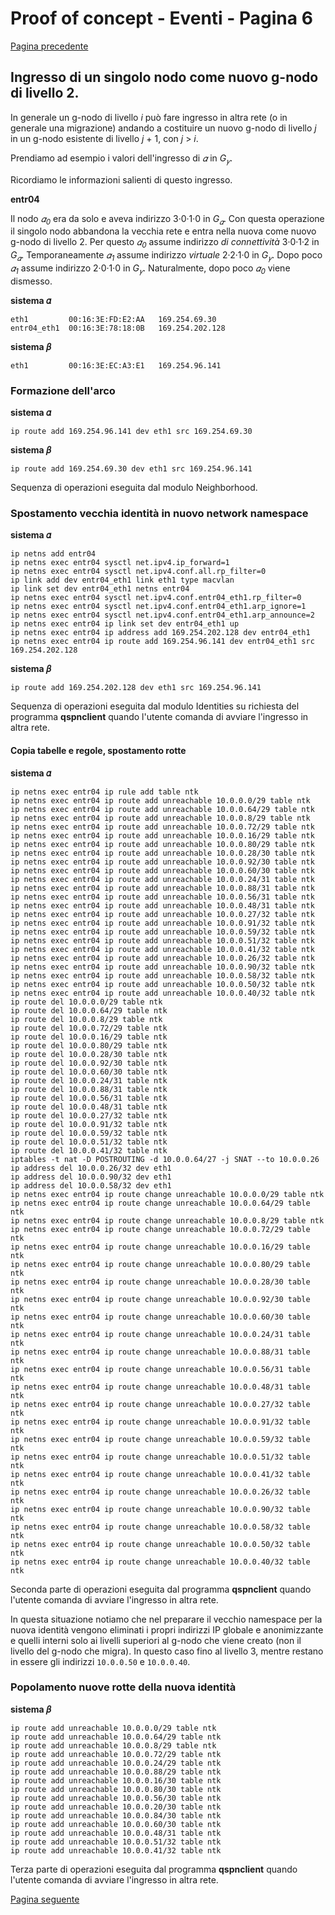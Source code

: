 # Proof of concept - Eventi - Pagina 6

[Pagina precedente](Eventi5.md)

## Ingresso di un singolo nodo come nuovo g-nodo di livello 2.

In generale un g-nodo di livello *i* può fare ingresso in altra rete (o in generale una migrazione) 
andando a costituire un nuovo g-nodo di livello *j* in un g-nodo esistente di livello *j* + 1, con *j* > *i*.

Prendiamo ad esempio i valori dell'ingresso di *𝛼* in *G<sub>𝛾</sub>*.

Ricordiamo le informazioni salienti di questo ingresso.

**entr04**

Il nodo *𝛼<sub>0</sub>* era da solo e aveva indirizzo 3·0·1·0 in *G<sub>𝛼</sub>*. Con questa operazione
il singolo nodo abbandona la vecchia rete e entra nella nuova come nuovo g-nodo di livello 2. Per questo
*𝛼<sub>0</sub>* assume indirizzo *di connettività* 3·0·1·2 in *G<sub>𝛼</sub>*. Temporaneamente
*𝛼<sub>1</sub>* assume indirizzo *virtuale* 2·2·1·0 in *G<sub>𝛾</sub>*. Dopo poco *𝛼<sub>1</sub>* assume
indirizzo 2·0·1·0 in *G<sub>𝛾</sub>*. Naturalmente, dopo poco *𝛼<sub>0</sub>* viene dismesso.

**sistema 𝛼**
```
eth1         00:16:3E:FD:E2:AA   169.254.69.30
entr04_eth1  00:16:3E:78:18:0B   169.254.202.128
```

**sistema 𝛽**
```
eth1         00:16:3E:EC:A3:E1   169.254.96.141
```

### Formazione dell'arco

**sistema 𝛼**
```
ip route add 169.254.96.141 dev eth1 src 169.254.69.30
```

**sistema 𝛽**
```
ip route add 169.254.69.30 dev eth1 src 169.254.96.141
```

Sequenza di operazioni eseguita dal modulo Neighborhood.

### Spostamento vecchia identità in nuovo network namespace

**sistema 𝛼**
```
ip netns add entr04
ip netns exec entr04 sysctl net.ipv4.ip_forward=1
ip netns exec entr04 sysctl net.ipv4.conf.all.rp_filter=0
ip link add dev entr04_eth1 link eth1 type macvlan
ip link set dev entr04_eth1 netns entr04
ip netns exec entr04 sysctl net.ipv4.conf.entr04_eth1.rp_filter=0
ip netns exec entr04 sysctl net.ipv4.conf.entr04_eth1.arp_ignore=1
ip netns exec entr04 sysctl net.ipv4.conf.entr04_eth1.arp_announce=2
ip netns exec entr04 ip link set dev entr04_eth1 up
ip netns exec entr04 ip address add 169.254.202.128 dev entr04_eth1
ip netns exec entr04 ip route add 169.254.96.141 dev entr04_eth1 src 169.254.202.128
```

**sistema 𝛽**
```
ip route add 169.254.202.128 dev eth1 src 169.254.96.141
```

Sequenza di operazioni eseguita dal modulo Identities su richiesta del programma **qspnclient** quando
l'utente comanda di avviare l'ingresso in altra rete.

#### Copia tabelle e regole, spostamento rotte

**sistema 𝛼**
```
ip netns exec entr04 ip rule add table ntk
ip netns exec entr04 ip route add unreachable 10.0.0.0/29 table ntk
ip netns exec entr04 ip route add unreachable 10.0.0.64/29 table ntk
ip netns exec entr04 ip route add unreachable 10.0.0.8/29 table ntk
ip netns exec entr04 ip route add unreachable 10.0.0.72/29 table ntk
ip netns exec entr04 ip route add unreachable 10.0.0.16/29 table ntk
ip netns exec entr04 ip route add unreachable 10.0.0.80/29 table ntk
ip netns exec entr04 ip route add unreachable 10.0.0.28/30 table ntk
ip netns exec entr04 ip route add unreachable 10.0.0.92/30 table ntk
ip netns exec entr04 ip route add unreachable 10.0.0.60/30 table ntk
ip netns exec entr04 ip route add unreachable 10.0.0.24/31 table ntk
ip netns exec entr04 ip route add unreachable 10.0.0.88/31 table ntk
ip netns exec entr04 ip route add unreachable 10.0.0.56/31 table ntk
ip netns exec entr04 ip route add unreachable 10.0.0.48/31 table ntk
ip netns exec entr04 ip route add unreachable 10.0.0.27/32 table ntk
ip netns exec entr04 ip route add unreachable 10.0.0.91/32 table ntk
ip netns exec entr04 ip route add unreachable 10.0.0.59/32 table ntk
ip netns exec entr04 ip route add unreachable 10.0.0.51/32 table ntk
ip netns exec entr04 ip route add unreachable 10.0.0.41/32 table ntk
ip netns exec entr04 ip route add unreachable 10.0.0.26/32 table ntk
ip netns exec entr04 ip route add unreachable 10.0.0.90/32 table ntk
ip netns exec entr04 ip route add unreachable 10.0.0.58/32 table ntk
ip netns exec entr04 ip route add unreachable 10.0.0.50/32 table ntk
ip netns exec entr04 ip route add unreachable 10.0.0.40/32 table ntk
ip route del 10.0.0.0/29 table ntk
ip route del 10.0.0.64/29 table ntk
ip route del 10.0.0.8/29 table ntk
ip route del 10.0.0.72/29 table ntk
ip route del 10.0.0.16/29 table ntk
ip route del 10.0.0.80/29 table ntk
ip route del 10.0.0.28/30 table ntk
ip route del 10.0.0.92/30 table ntk
ip route del 10.0.0.60/30 table ntk
ip route del 10.0.0.24/31 table ntk
ip route del 10.0.0.88/31 table ntk
ip route del 10.0.0.56/31 table ntk
ip route del 10.0.0.48/31 table ntk
ip route del 10.0.0.27/32 table ntk
ip route del 10.0.0.91/32 table ntk
ip route del 10.0.0.59/32 table ntk
ip route del 10.0.0.51/32 table ntk
ip route del 10.0.0.41/32 table ntk
iptables -t nat -D POSTROUTING -d 10.0.0.64/27 -j SNAT --to 10.0.0.26
ip address del 10.0.0.26/32 dev eth1
ip address del 10.0.0.90/32 dev eth1
ip address del 10.0.0.58/32 dev eth1
ip netns exec entr04 ip route change unreachable 10.0.0.0/29 table ntk
ip netns exec entr04 ip route change unreachable 10.0.0.64/29 table ntk
ip netns exec entr04 ip route change unreachable 10.0.0.8/29 table ntk
ip netns exec entr04 ip route change unreachable 10.0.0.72/29 table ntk
ip netns exec entr04 ip route change unreachable 10.0.0.16/29 table ntk
ip netns exec entr04 ip route change unreachable 10.0.0.80/29 table ntk
ip netns exec entr04 ip route change unreachable 10.0.0.28/30 table ntk
ip netns exec entr04 ip route change unreachable 10.0.0.92/30 table ntk
ip netns exec entr04 ip route change unreachable 10.0.0.60/30 table ntk
ip netns exec entr04 ip route change unreachable 10.0.0.24/31 table ntk
ip netns exec entr04 ip route change unreachable 10.0.0.88/31 table ntk
ip netns exec entr04 ip route change unreachable 10.0.0.56/31 table ntk
ip netns exec entr04 ip route change unreachable 10.0.0.48/31 table ntk
ip netns exec entr04 ip route change unreachable 10.0.0.27/32 table ntk
ip netns exec entr04 ip route change unreachable 10.0.0.91/32 table ntk
ip netns exec entr04 ip route change unreachable 10.0.0.59/32 table ntk
ip netns exec entr04 ip route change unreachable 10.0.0.51/32 table ntk
ip netns exec entr04 ip route change unreachable 10.0.0.41/32 table ntk
ip netns exec entr04 ip route change unreachable 10.0.0.26/32 table ntk
ip netns exec entr04 ip route change unreachable 10.0.0.90/32 table ntk
ip netns exec entr04 ip route change unreachable 10.0.0.58/32 table ntk
ip netns exec entr04 ip route change unreachable 10.0.0.50/32 table ntk
ip netns exec entr04 ip route change unreachable 10.0.0.40/32 table ntk
```

Seconda parte di operazioni eseguita dal programma **qspnclient** quando
l'utente comanda di avviare l'ingresso in altra rete.

In questa situazione notiamo che nel preparare il vecchio namespace per la nuova identità
vengono eliminati i propri indirizzi IP globale e anonimizzante e quelli interni solo
ai livelli superiori al g-nodo che viene creato (non il livello del g-nodo che migra).
In questo caso fino al livello 3, mentre restano in essere gli indirizzi `10.0.0.50` e `10.0.0.40`.

### Popolamento nuove rotte della nuova identità

**sistema 𝛽**
```
ip route add unreachable 10.0.0.0/29 table ntk
ip route add unreachable 10.0.0.64/29 table ntk
ip route add unreachable 10.0.0.8/29 table ntk
ip route add unreachable 10.0.0.72/29 table ntk
ip route add unreachable 10.0.0.24/29 table ntk
ip route add unreachable 10.0.0.88/29 table ntk
ip route add unreachable 10.0.0.16/30 table ntk
ip route add unreachable 10.0.0.80/30 table ntk
ip route add unreachable 10.0.0.56/30 table ntk
ip route add unreachable 10.0.0.20/30 table ntk
ip route add unreachable 10.0.0.84/30 table ntk
ip route add unreachable 10.0.0.60/30 table ntk
ip route add unreachable 10.0.0.48/31 table ntk
ip route add unreachable 10.0.0.51/32 table ntk
ip route add unreachable 10.0.0.41/32 table ntk
```

Terza parte di operazioni eseguita dal programma **qspnclient** quando
l'utente comanda di avviare l'ingresso in altra rete.

[Pagina seguente](Eventi7.md)
